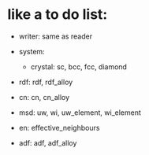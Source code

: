# like a to do list:

* writer:
    same as reader

* system:
    * crystal: sc, bcc, fcc, diamond

* rdf: rdf, rdf_alloy

* cn: cn, cn_alloy

* msd: uw, wi, uw_element, wi_element

* en: effective_neighbours

* adf: adf, adf_alloy
